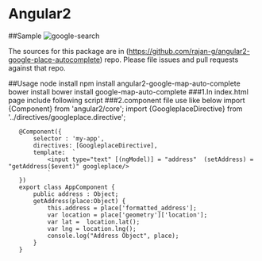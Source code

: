 Angular2
=========
##Sample 
	![google-search](https://cloud.githubusercontent.com/assets/13415700/16227016/e4ea3010-37cb-11e6-94ea-0d39b4650290.png)

The sources for this package are in (https://github.com/rajan-g/angular2-google-place-autocomplete) repo. Please file issues and pull requests against that repo.

##Usage
    node install
      npm install angular2-google-map-auto-complete
    bower install
      bower install google-map-auto-complete
###1.In index.html page include following script 
      <script src="https://maps.googleapis.com/maps/api/js?libraries=places&sensor=false"></script>
###2.component file use like below
       import {Component} from 'angular2/core';
       import {GoogleplaceDirective} from '../directives/googleplace.directive';
       
       @Component({
           selector : 'my-app',
           directives: [GoogleplaceDirective],
           template:  `
               <input type="text" [(ngModel)] = "address"  (setAddress) = "getAddress($event)" googleplace/>
               `    
       })
       export class AppComponent {
           public address : Object;
           getAddress(place:Object) {       
               this.address = place['formatted_address'];
               var location = place['geometry']['location'];
               var lat =  location.lat();
               var lng = location.lng();
               console.log("Address Object", place);
           }
       }
